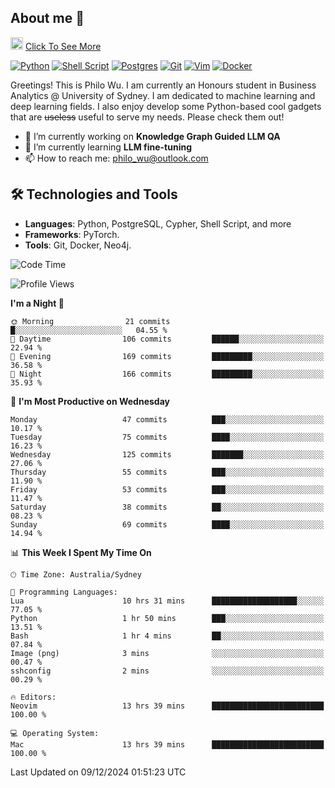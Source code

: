 ## About me 🤗

<a href="#"><img src="https://media.giphy.com/media/hvRJCLFzcasrR4ia7z/giphy.gif" width="20px" height="20px"></a> [Click To See More](https://codeboyphilo.github.io)

[![Python](https://img.shields.io/badge/python-3670A0?style=for-the-badge&logo=python&logoColor=ffdd54)](#)
[![Shell Script](https://img.shields.io/badge/shell_script-%23121011.svg?style=for-the-badge&logo=gnu-bash&logoColor=white)](#)
[![Postgres](https://img.shields.io/badge/postgres-%23316192.svg?style=for-the-badge&logo=postgresql&logoColor=white)](#)
[![Git](https://img.shields.io/badge/git-%23F05033.svg?style=for-the-badge&logo=git&logoColor=white)](#)
[![Vim](https://img.shields.io/badge/VIM-%2311AB00.svg?style=for-the-badge&logo=vim&logoColor=white)](#)
[![Docker](https://img.shields.io/badge/docker-%230db7ed.svg?style=for-the-badge&logo=docker&logoColor=white)](#)

Greetings! This is Philo Wu. I am currently an Honours student in Business Analytics \@ University of Sydney. I am dedicated to machine learning and deep learning fields. I also enjoy develop some Python-based cool gadgets that are ~~useless~~ useful to serve my needs. Please check them out!

- 🔭 I’m currently working on **Knowledge Graph Guided LLM QA**
- 🌱 I’m currently learning **LLM fine-tuning**
- 📫 How to reach me: philo_wu@outlook.com

## 🛠 Technologies and Tools
- **Languages**: Python, PostgreSQL, Cypher, Shell Script, and more
- **Frameworks**: PyTorch.
- **Tools**: Git, Docker, Neo4j.

<!--START_SECTION:waka-->
![Code Time](http://img.shields.io/badge/Code%20Time-631%20hrs%203%20mins-blue)

![Profile Views](http://img.shields.io/badge/Profile%20Views-2-blue)

**I'm a Night 🦉** 

```text
🌞 Morning                21 commits          █░░░░░░░░░░░░░░░░░░░░░░░░   04.55 % 
🌆 Daytime                106 commits         ██████░░░░░░░░░░░░░░░░░░░   22.94 % 
🌃 Evening                169 commits         █████████░░░░░░░░░░░░░░░░   36.58 % 
🌙 Night                  166 commits         █████████░░░░░░░░░░░░░░░░   35.93 % 
```
📅 **I'm Most Productive on Wednesday** 

```text
Monday                   47 commits          ███░░░░░░░░░░░░░░░░░░░░░░   10.17 % 
Tuesday                  75 commits          ████░░░░░░░░░░░░░░░░░░░░░   16.23 % 
Wednesday                125 commits         ███████░░░░░░░░░░░░░░░░░░   27.06 % 
Thursday                 55 commits          ███░░░░░░░░░░░░░░░░░░░░░░   11.90 % 
Friday                   53 commits          ███░░░░░░░░░░░░░░░░░░░░░░   11.47 % 
Saturday                 38 commits          ██░░░░░░░░░░░░░░░░░░░░░░░   08.23 % 
Sunday                   69 commits          ████░░░░░░░░░░░░░░░░░░░░░   14.94 % 
```


📊 **This Week I Spent My Time On** 

```text
🕑︎ Time Zone: Australia/Sydney

💬 Programming Languages: 
Lua                      10 hrs 31 mins      ███████████████████░░░░░░   77.05 % 
Python                   1 hr 50 mins        ███░░░░░░░░░░░░░░░░░░░░░░   13.51 % 
Bash                     1 hr 4 mins         ██░░░░░░░░░░░░░░░░░░░░░░░   07.84 % 
Image (png)              3 mins              ░░░░░░░░░░░░░░░░░░░░░░░░░   00.47 % 
sshconfig                2 mins              ░░░░░░░░░░░░░░░░░░░░░░░░░   00.29 % 

🔥 Editors: 
Neovim                   13 hrs 39 mins      █████████████████████████   100.00 % 

💻 Operating System: 
Mac                      13 hrs 39 mins      █████████████████████████   100.00 % 
```


 Last Updated on 09/12/2024 01:51:23 UTC
<!--END_SECTION:waka-->
